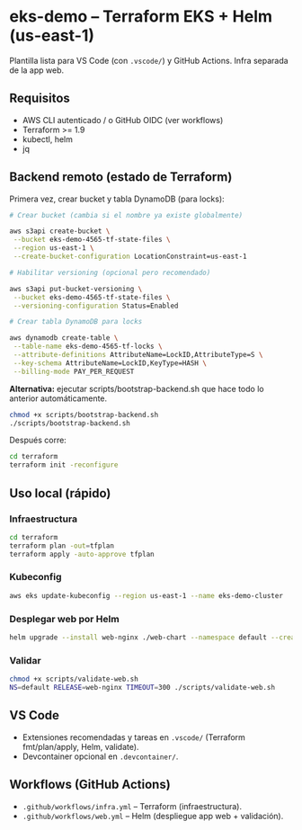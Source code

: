 # eks-demo – Terraform EKS + Helm (us-east-1)

Plantilla lista para VS Code (con `.vscode/`) y GitHub Actions. Infra separada de la app web.

## Requisitos

- AWS CLI autenticado / o GitHub OIDC (ver workflows)
- Terraform >= 1.9
- kubectl, helm
- jq

## Backend remoto (estado de Terraform)

Primera vez, crear bucket y tabla DynamoDB (para locks):

```bash
# Crear bucket (cambia si el nombre ya existe globalmente)

aws s3api create-bucket \
 --bucket eks-demo-4565-tf-state-files \
 --region us-east-1 \
 --create-bucket-configuration LocationConstraint=us-east-1

# Habilitar versioning (opcional pero recomendado)

aws s3api put-bucket-versioning \
 --bucket eks-demo-4565-tf-state-files \
 --versioning-configuration Status=Enabled

# Crear tabla DynamoDB para locks

aws dynamodb create-table \
 --table-name eks-demo-4565-tf-locks \
 --attribute-definitions AttributeName=LockID,AttributeType=S \
 --key-schema AttributeName=LockID,KeyType=HASH \
 --billing-mode PAY_PER_REQUEST
```

**Alternativa:** ejecutar scripts/bootstrap-backend.sh que hace todo lo anterior automáticamente.

```bash
chmod +x scripts/bootstrap-backend.sh
./scripts/bootstrap-backend.sh
```

Después corre:

```bash
cd terraform
terraform init -reconfigure
```

## Uso local (rápido)

### Infraestructura

```bash
cd terraform
terraform plan -out=tfplan
terraform apply -auto-approve tfplan
```

### Kubeconfig

```bash
aws eks update-kubeconfig --region us-east-1 --name eks-demo-cluster
```

### Desplegar web por Helm

```bash
helm upgrade --install web-nginx ./web-chart --namespace default --create-namespace
```

### Validar

```bash
chmod +x scripts/validate-web.sh
NS=default RELEASE=web-nginx TIMEOUT=300 ./scripts/validate-web.sh
```

## VS Code

- Extensiones recomendadas y tareas en `.vscode/` (Terraform fmt/plan/apply, Helm, validate).
- Devcontainer opcional en `.devcontainer/`.

## Workflows (GitHub Actions)

- `.github/workflows/infra.yml` – Terraform (infraestructura).
- `.github/workflows/web.yml` – Helm (despliegue app web + validación).
